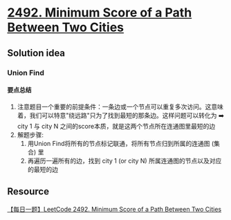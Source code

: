 # [2492. Minimum Score of a Path Between Two Cities](https://leetcode.com/problems/minimum-score-of-a-path-between-two-cities/description/)

## Solution idea
### Union Find

#### 要点总结
1. 注意题目一个重要的前提条件：一条边或一个节点可以重复多次访问。这意味着，我们可以特意"绕远路"只为了找到最短的那条边。这样问题可以转化为 :arrow_right: city 1 与 city N 之间的score本质，就是这两个节点所在连通图里最短的边
2. 解题步骤:
    1. 用Union Find将所有的节点标记联通，将所有节点归到所属的连通图 (集合) 里
    2. 再遍历一遍所有的边，找到 city 1 (or city N) 所属连通图的节点以及对应的最短的边


## Resource
[【每日一题】LeetCode 2492. Minimum Score of a Path Between Two Cities](https://www.youtube.com/watch?v=Tj-L6JTiBdg&ab_channel=HuifengGuan)